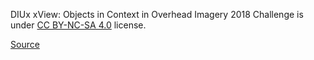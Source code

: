 DIUx xView: Objects in Context in Overhead Imagery 2018 Challenge is under [CC BY-NC-SA 4.0](https://creativecommons.org/licenses/by-nc-sa/4.0/) license.

[Source](https://challenge.xviewdataset.org/data-download)